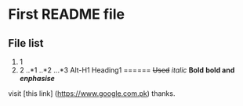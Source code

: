 # First README file

## File list
1. 1
2. 2
..*1
..*2
...*3
Alt-H1 Heading1
======
~~Used~~ *italic* **Bold** 
**bold and _enphasise_**

visit [this link] (https://www.google.com.pk) thanks.

